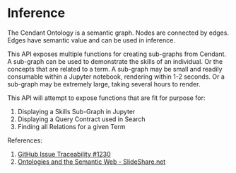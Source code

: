 # Inference
The Cendant Ontology is a semantic graph.  Nodes are connected by edges.  Edges have semantic value and can be used in inference. 

This API exposes multiple functions for creating sub-graphs from Cendant.  A sub-graph can be used to demonstrate the skills of an individual.  Or the concepts that are related to a term.  A sub-graph may be small and readily consumable within a Jupyter notebook, rendering within 1-2 seconds.  Or a sub-graph may be extremely large, taking several hours to render.  

This API will attempt to expose functions that are fit for purpose for:
1. Displaying a Skills Sub-Graph in Jupyter
2. Displaying a Query Contract used in Search
3. Finding all Relations for a given Term 

References:
1. [GitHub Issue Traceability #1230](https://github.ibm.com/GTS-CDO/unstructured-analytics/issues/1230)
2. [Ontologies and the Semantic Web - SlideShare.net](https://www.slideshare.net/CraigTrim/ontologies-and-the-semantic-web)